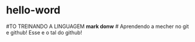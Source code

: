 # hello-word

#TO TREINANDO A LINGUAGEM **mark donw** #
Aprendendo a mecher no git e github!
Esse e o tal do github!
